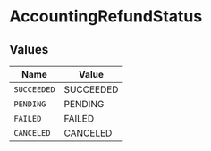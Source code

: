 # AccountingRefundStatus


## Values

| Name        | Value       |
| ----------- | ----------- |
| `SUCCEEDED` | SUCCEEDED   |
| `PENDING`   | PENDING     |
| `FAILED`    | FAILED      |
| `CANCELED`  | CANCELED    |